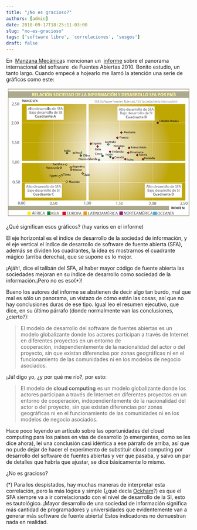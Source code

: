 ```yaml
---
title: "¿No es gracioso?"
authors: [admin]
date: 2010-09-17T18:25:11-03:00
slug: "no-es-gracioso"
tags: ['software libre', 'correlaciones', 'sesgos']
draft: false
---
```


En  [Manzana Mecánica](http://www.manzanamecanica.org/2010/09/panorama_internacional_del_software_libre.html)s
mencionan un
 [informe](http://web.cenatic.es/web/index.php?option=com_phocadownload&view=category&id=1%3A&download=33%3A&Itemid=20&lang=es)
sobre el panorama internacional del software  de Fuentes Abiertas 2010.
Bonito estudio, un tanto largo. Cuando empecé a hojearlo me llamó la
atención una serie de gráficos como este:

![](cuadrantes1.png)

¿Qué significan esos gráficos? (hay varios en el informe)

El eje horizontal es el indice de desarrollo de la sociedad de
información, y el eje vertical el índice de desarrollo de software de
fuente abierta (SFA), además se dividen los cuadrantes, la idea es
mostrarnos el cuadrante mágico (arriba derecha), que se supone es lo
mejor.

¡Ajáh!, dice el talibán del SFA, al haber mayor código de fuente abierta
las sociedades mejoran en su índice de desarrollo como sociedad de la
información.¡Pero no es eso(\*)!

Bueno los autores del informe se abstienen de decir algo tan burdo, mal
que mal es sólo un panorama, un vistazo de cómo están las cosas, así que
no hay conclusiones duras de ese tipo. Igual leo el resumen ejecutivo,
que dice, en su último párrafo (donde normalmente van las conclusiones,
¿cierto?):


> El modelo de desarrollo del software de fuentes abiertas es un modelo
> globalizante donde los actores participan a través de Internet en
> diferentes proyectos en un entorno de cooperación, independientemente
> de la nacionalidad del actor o del proyecto, sin que existan
> diferencias por zonas geográficas ni en el funcionamiento de las
> comunidades ni en los modelos de negocio asociados.

¡Já! digo yo, ¿y por qué me río?, por esto:


> El modelo de **cloud computing** es un modelo globalizante donde
> los actores participan a través de Internet en diferentes proyectos en
> un entorno de cooperación, independientemente de la nacionalidad del
> actor o del proyecto, sin que existan diferencias por zonas
> geográficas ni en el funcionamiento de las comunidades ni en los
> modelos de negocio asociados.

Hace poco leyendo un artículo sobre las oportunidades del cloud
computing para los paises en vías de desarrollo (o emergentes, como se
les dice ahora), leí una conclusión casi idéntica a ese párrafo de
arriba, así que no pude dejar de hacer el experimento de substituir
cloud computing por desarrollo del software de fuentes abiertas y ver
que pasaba, y salvo un par de detalles que habría que ajustar, se dice
básicamente lo mismo.

¿No es gracioso?

(\*) Para los despistados, hay muchas maneras de interpretar esta
correlación, pero la más lógica y simple (¿qué decía
[Ockham](http://es.wikipedia.org/wiki/Navaja_de_Ockham)?) es que el SFA
siempre va a ir correlacionado con el nivel de desarrollo de la SI, esto
es tautológico. ¡Mayor desarrollo de una sociedad de información
significa más cantidad de programadores y universidades que
evidentemente van a generar más software de fuente abierta! Estos
indicadores no demuestran nada en realidad.
